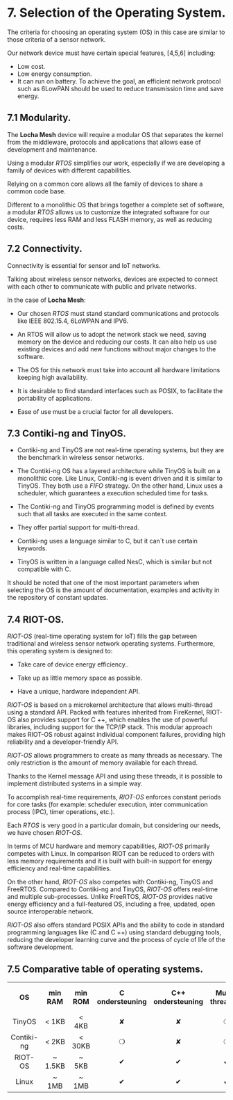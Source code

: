 # 7. Selection of the Operating System.

The criteria for choosing an operating system (OS) in this case are similar to those criteria of a sensor network.

Our network device must have certain special features, [4,5,6] including:
- Low cost.
- Low energy consumption.
- It can run on battery. To achieve the goal, an efficient network protocol such as 6LowPAN should be used to reduce transmission time and save energy.

## 7.1 Modularity.

The **Locha Mesh** device will require a modular OS that separates the kernel from the middleware, protocols and applications that allows ease of development and maintenance.

Using a modular _RTOS_ simplifies our work, especially if we are developing a family of devices with different capabilities.

Relying on a common core allows all the family of devices to share a common code base.

Different to a monolithic OS that brings together a complete set of software, a modular _RTOS_ allows us to customize the integrated software for our device, requires less RAM and less FLASH memory, as well as reducing costs.

## 7.2 Connectivity.

Connectivity is essential for sensor and IoT networks.

Talking about wireless sensor networks, devices are expected to connect with each other to communicate with public and private networks.

In the case of **Locha Mesh**:

- Our chosen _RTOS_ must stand standard communications and protocols like IEEE 802.15.4, 6LoWPAN and IPV6.

- An RTOS will allow us to adopt the network stack we need, saving memory on the device and reducing our costs. It can also help us use existing devices and add new functions without major changes to the software.

- The OS for this network must take into account all hardware limitations keeping high availability.

- It is desirable to find standard interfaces such as POSIX, to facilitate the portability of applications.

- Ease of use must be a crucial factor for all developers.

## 7.3 Contiki-ng and TinyOS.

- Contiki-ng and TinyOS are not real-time operating systems, but they are the benchmark in wireless sensor networks.

- The Contiki-ng OS has a layered architecture while TinyOS is built on a monolithic core. Like Linux, Contiki-ng is event driven and it is similar to TinyOS. They both use a _FIFO_ strategy. On the other hand, Linux uses a scheduler, which guarantees a execution scheduled time for tasks.

- The Contiki-ng and TinyOS programming model is defined by events such that all tasks are executed in the same context.

- They offer partial support for multi-thread.

- Contiki-ng uses a language similar to C, but it can´t use certain keywords.

- TinyOS is written in a language called NesC, which is similar but not compatible with C.

It should be noted that one of the most important parameters when selecting the OS is the amount of documentation, examples and activity in the repository of constant updates.

## 7.4 RIOT-OS.

_RIOT-OS_ (real-time operating system for IoT) fills the gap between traditional and wireless sensor network operating systems. Furthermore, this operating system is designed to:

- Take care of device energy efficiency..

- Take up as little memory space as possible.

- Have a unique, hardware independent API.

_RIOT-OS_ is based on a microkernel architecture that allows multi-thread using a standard API. Packed with features inherited from FireKernel, RIOT-OS also provides support for C ++, which enables the use of powerful libraries, including support for the TCP/IP stack. This modular approach makes RIOT-OS robust against individual component failures, providing high reliability and a developer-friendly API.

_RIOT-OS_ allows programmers to create as many threads as necessary. The only restriction is the amount of memory available for each thread.

Thanks to the Kernel message API and using these threads, it is possible to implement distributed systems in a simple way.

To accomplish real-time requirements, _RIOT-OS_ enforces constant periods for core tasks (for example: scheduler execution, inter communication process (IPC), timer operations, etc.).

Each _RTOS_ is very good in a particular domain, but considering our needs, we have chosen _RIOT-OS_.

In terms of MCU hardware and memory capabilities, _RIOT-OS_ primarily competes with Linux. In comparison RIOT can be reduced to orders with less memory requirements and it is built with built-in support for energy efficiency and real-time capabilities.

On the other hand, _RIOT-OS_ also competes with Contiki-ng, TinyOS and FreeRTOS. Compared to Contiki-ng and TinyOS, _RIOT-OS_ offers real-time and multiple sub-processes. Unlike FreeRTOS, _RIOT-OS_ provides native energy efficiency and a full-featured OS, including a free, updated, open source interoperable network.

_RIOT-OS_ also offers standard POSIX APIs and the ability to code in standard programming languages like (C and C ++) using standard debugging tools, reducing the developer learning curve and the process of cycle of life of the  software development.

## 7.5 Comparative table of operating systems.

<div>
<table id="tblOne" style="width:100%;">
 <tr align="center">
    <th>OS</th>
    <th>min RAM</th>
    <th>min ROM</th>
    <th>C ondersteuning</th>
    <th>C++ ondersteuning</th>
    <th>Multi-threading</th>
    <th>MCU w/o MMU</th>
    <th>Modularity</th>
    <th>Real-time</th>
 </tr>
  <tr align="center">
    <td>TinyOS</td>
    <td>< 1KB</td>
    <td>< 4KB</td>
    <td> &#10008 </td>
    <td> &#10008 </td>
    <td>&#10061</td>
    <td>&#10004</td>
    <td>&#10008</td>
    <td>&#10008</td>
 </tr>
 <tr align="center">
    <td>Contiki-ng</td>
    <td>< 2KB</td>
    <td>< 30KB</td>
    <td> &#10061 </td>
    <td> &#10008 </td>
    <td>&#10061</td>
    <td>&#10004</td>
    <td>&#10061</td>
    <td>&#10061</td>
 </tr>
 <tr align="center">
    <td>RIOT-OS</td>
    <td>~ 1.5KB</td>
    <td>~ 5KB</td>
    <td> &#10004 </td>
    <td> &#10004 </td>
    <td>&#10004</td>
    <td>&#10004</td>
    <td>&#10004</td>
    <td>&#10004</td>
 </tr>
 <tr align="center">
    <td>Linux</td>
    <td>~ 1MB</td>
    <td>~ 1MB</td>
    <td> &#10004 </td>
    <td> &#10004 </td>
    <td>&#10004</td>
    <td>&#10008</td>
    <td>&#10061</td>
    <td>&#10061</td>
 </tr>
</table>
</div>
